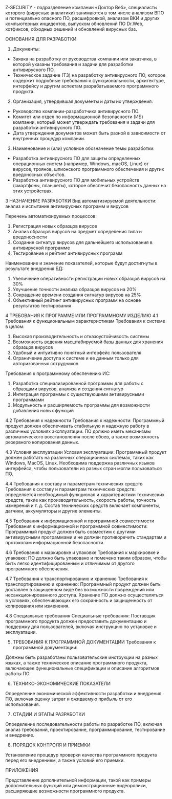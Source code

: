 Z-SECURITY - подразделение компании «Доктор Веб», специалисты которого (вирусные аналитики) занимаются в том числе анализом ВПО и потенциально опасного ПО,
расшифровкой, анализом ВКИ и других компьютерных инцидентов, выпуском обновлений ПО Dr.Web, хотфиксов, обходных решений и обновлений вирусных баз.
  
  ОСНОВАНИЯ ДЛЯ РАЗРАБОТКИ
1. Документы:
- Заявка на разработку от руководства компании или заказчика, в которой указаны требования и задачи для разработки антивирусного ПО.
- Техническое задание (ТЗ) на разработку антивирусного ПО, которое содержит подробные требования к функциональности, архитектуре, интерфейсу и другим аспектам разрабатываемого программного продукта.
2. Организация, утвердившая документы и даты их утверждения:
- Руководство компании-разработчика антивирусного ПО.
- Комитет или отдел по информационной безопасности (ИБ) компании, который может утверждать требования и задачи для разработки антивирусного ПО.
- Дата утверждения документов может быть разной в зависимости от внутренних процедур компании.
3. Наименование и (или) условное обозначение темы разработки:
- Разработка антивирусного ПО для защиты определенных операционных систем (например, Windows, macOS, Linux) от вирусов, троянов, шпионского программного обеспечения и других вредоносных объектов.
- Разработка антивирусного ПО для мобильных устройств (смартфоны, планшеты), которое обеспечит безопасность данных на этих устройствах.

3 НАЗНАЧЕНИЕ РАЗРАБОТКИ
Вид автоматизируемой деятельности: анализ и испытание антивирусных программ и вирусов

Перечень автоматизируемых процессов:
1. Регистрация новых образцов вирусов
2. Анализ образцов вирусов на предмет определения типа и вредоносности
3. Создание сигнатур вирусов для дальнейшего использования в антивирусной программе
4. Тестирование и рейтинг антивирусных программ

Наименование и значение показателей, которые будут достигнуты в результате внедрения БД:

1. Увеличение оперативности регистрации новых образцов вирусов на 30%
2. Улучшение точности анализа образцов вирусов на 20%
3. Сокращение времени создания сигнатур вирусов на 25%
4. Объективный рейтинг антивирусных программ на основе результатов тестирования

4 ТРЕБОВАНИЯ К ПРОГРАММЕ ИЛИ ПРОГРАММНОМУ ИЗДЕЛИЮ
4.1 Требования к функциональным характеристикам
Требования к системе в целом:
1. Высокая производительность и отказоустойчивость системы
2. Возможность ведения масштабируемой базы данных для хранения образцов вирусов
3. Удобный и интуитивно понятный интерфейс пользователя
4. Ограничение доступа к системе и ее данным только для авторизованных сотрудников

Требования к программному обеспечению ИС:

1. Разработка специализированной программы для работы с образцами вирусов, анализа и создания сигнатур
2. Интеграция программы с существующими антивирусными программами
3. Модульность и расширяемость программы для возможности добавления новых функций

4.2 Требования к надежности
Требования к надежности:
Программный продукт должен обеспечивать стабильную и надежную работу в различных условиях эксплуатации.
ПО должно иметь механизмы автоматического восстановления после сбоев, а также возможность резервного копирования данных.

4.3 Условия эксплуатации
Условия эксплуатации:
Программный продукт должен работать на различных операционных системах, таких как Windows, MacOS, Linux.
Необходима поддержка различных языков интерфейса, чтобы пользователи из разных стран могли пользоваться ПО.

4.4 Требования к составу и параметрам технических средств
Требования к составу и параметрам технических средств: определяется необходимый функционал и характеристики технических средств, такие как производительность, скорость работы, точность измерений и т. д. Состав технических средств включает компоненты, датчики, аккумуляторы и другие элементы.

4.5 Требования к информационной и программной совместимости
Требования к информационной и программной совместимости:
Программный продукт должен быть совместим с другими антивирусными программами и не должен противоречить стандартам и протоколам информационной безопасности.

4.6 Требования к маркировке и упаковке
Требования к маркировке и упаковке:
ПО должно быть упаковано и помечено таким образом, чтобы быть легко идентифицированным и отличимым от другого программного обеспечения.

4.7 Требования к транспортированию и хранению
Требования к транспортированию и хранению:
Программный продукт должен быть доставлен в защищенном виде без возможности повреждений или несанкционированного доступа.
Хранение ПО должно осуществляться в условиях, обеспечивающих его сохранность и защищенность от копирования или изменения.

4.8 Специальные требования
Специальные требования:
Поставщик программного продукта должен предоставить документацию и поддержку для пользователей, включая инструкцию по установке и эксплуатации.

5. ТРЕБОВАНИЯ К ПРОГРАММНОЙ ДОКУМЕНТАЦИИ
Требования к программной документации:

Должны быть разработаны пользовательские инструкции на разных языках, а также техническое описание программного продукта,
включающее функциональные спецификации и описание алгоритмов работы ПО.

6. ТЕХНИКО-ЭКОНОМИЧЕСКИЕ ПОКАЗАТЕЛИ

Определение экономической эффективности разработки и внедрения ПО, включая оценку затрат и ожидаемую прибыль от его использования.

7. СТАДИИ И ЭТАПЫ РАЗРАБОТКИ

Определение последовательности работы по разработке ПО, включая анализ требований, проектирование, программирование, тестирование и внедрение.

8. ПОРЯДОК КОНТРОЛЯ И ПРИЕМКИ

Установление процедур проверки качества программного продукта перед его внедрением, а также условий его приемки.

ПРИЛОЖЕНИЯ

Представление дополнительной информации, такой как примеры дополнительных функций или демонстрационные видеоролики, расширяющие возможности программного продукта.
